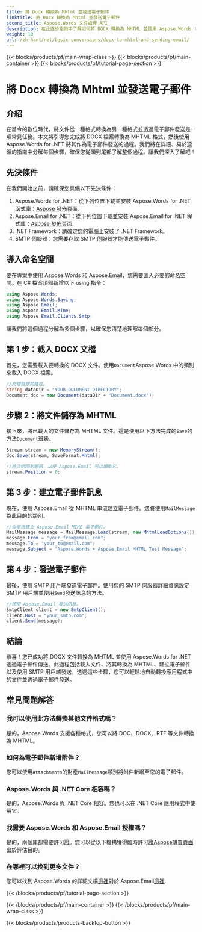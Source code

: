 ```yaml
---
title: 將 Docx 轉換為 Mhtml 並發送電子郵件
linktitle: 將 Docx 轉換為 Mhtml 並發送電子郵件
second_title: Aspose.Words 文件處理 API
description: 在此逐步指南中了解如何將 DOCX 轉換為 MHTML 並使用 Aspose.Words for .NET 發送電子郵件。透過簡單的自動化提高您的生產力。
weight: 10
url: /zh-hant/net/basic-conversions/docx-to-mhtml-and-sending-email/
---
```


{{< blocks/products/pf/main-wrap-class >}}
{{< blocks/products/pf/main-container >}}
{{< blocks/products/pf/tutorial-page-section >}}

# 將 Docx 轉換為 Mhtml 並發送電子郵件

## 介紹

在當今的數位時代，將文件從一種格式轉換為另一種格式並透過電子郵件發送是一項常見任務。本文將引導您完成將 DOCX 檔案轉換為 MHTML 格式，然後使用 Aspose.Words for .NET 將其作為電子郵件發送的過程。我們將在詳細、易於遵循的指南中分解每個步驟，確保您從頭到尾都了解整個過程。讓我們深入了解吧！

## 先決條件

在我們開始之前，請確保您具備以下先決條件：

1.  Aspose.Words for .NET：從下列位置下載並安裝 Aspose.Words for .NET 函式庫：[Aspose 發佈頁面](https://releases.aspose.com/words/net/).
2.  Aspose.Email for .NET：從下列位置下載並安裝 Aspose.Email for .NET 程式庫：[Aspose 發佈頁面](https://releases.aspose.com/email/net/).
3. .NET Framework：請確定您的電腦上安裝了 .NET Framework。
4. SMTP 伺服器：您需要存取 SMTP 伺服器才能傳送電子郵件。

## 導入命名空間

要在專案中使用 Aspose.Words 和 Aspose.Email，您需要匯入必要的命名空間。在 C# 檔案頂部新增以下 using 指令：

```csharp
using Aspose.Words;
using Aspose.Words.Saving;
using Aspose.Email;
using Aspose.Email.Mime;
using Aspose.Email.Clients.Smtp;
```

讓我們將這個過程分解為多個步驟，以確保您清楚地理解每個部分。

## 第 1 步：載入 DOCX 文檔

首先，您需要載入要轉換的 DOCX 文件。使用`Document`Aspose.Words 中的類別來載入 DOCX 檔案。

```csharp
//文檔目錄的路徑。
string dataDir = "YOUR DOCUMENT DIRECTORY";
Document doc = new Document(dataDir + "Document.docx");
```

## 步驟 2：將文件儲存為 MHTML

接下來，將已載入的文件儲存為 MHTML 文件。這是使用以下方法完成的`Save`的方法`Document`班級。

```csharp
Stream stream = new MemoryStream();
doc.Save(stream, SaveFormat.Mhtml);

//將流倒回到開頭，以便 Aspose.Email 可以讀取它。
stream.Position = 0;
```

## 第 3 步：建立電子郵件訊息

現在，使用 Aspose.Email 從 MHTML 串流建立電子郵件。您將使用`MailMessage`為此目的的類別。

```csharp
//從串流建立 Aspose.Email MIME 電子郵件。
MailMessage message = MailMessage.Load(stream, new MhtmlLoadOptions());
message.From = "your_from@email.com";
message.To = "your_to@email.com";
message.Subject = "Aspose.Words + Aspose.Email MHTML Test Message";
```

## 第 4 步：發送電子郵件

最後，使用 SMTP 用戶端發送電子郵件。使用您的 SMTP 伺服器詳細資訊設定 SMTP 用戶端並使用`Send`發送訊息的方法。

```csharp
//使用 Aspose.Email 發送訊息。
SmtpClient client = new SmtpClient();
client.Host = "your_smtp.com";
client.Send(message);
```

## 結論

恭喜！您已成功將 DOCX 文件轉換為 MHTML 並使用 Aspose.Words for .NET 透過電子郵件傳送。此過程包括載入文件、將其轉換為 MHTML、建立電子郵件以及使用 SMTP 用戶端發送。透過這些步驟，您可以輕鬆地自動轉換應用程式中的文件並透過電子郵件發送。

## 常見問題解答

### 我可以使用此方法轉換其他文件格式嗎？
是的，Aspose.Words 支援各種格式，您可以將 DOC、DOCX、RTF 等文件轉換為 MHTML。

### 如何為電子郵件新增附件？
您可以使用`Attachments`的財產`MailMessage`類別將附件新增至您的電子郵件。

### Aspose.Words 與 .NET Core 相容嗎？
是的，Aspose.Words 與 .NET Core 相容。您也可以在 .NET Core 應用程式中使用它。

### 我需要 Aspose.Words 和 Aspose.Email 授權嗎？
是的，兩個庫都需要許可證。您可以從以下機構獲得臨時許可證[Aspose購買頁面](https://purchase.aspose.com/temporary-license/)出於評估目的。

### 在哪裡可以找到更多文件？
您可以找到 Aspose.Words 的詳細文檔[這裡](https://reference.aspose.com/words/net/)對於 Aspose.Email[這裡](https://reference.aspose.com/email/net/).

{{< /blocks/products/pf/tutorial-page-section >}}

{{< /blocks/products/pf/main-container >}}
{{< /blocks/products/pf/main-wrap-class >}}

{{< blocks/products/products-backtop-button >}}
